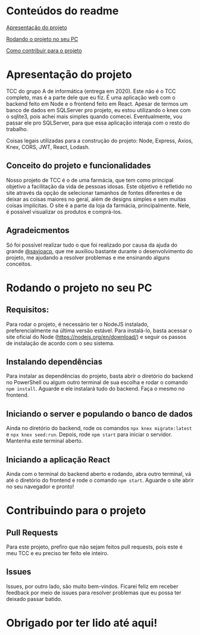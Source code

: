 # Conteúdos do readme
[Apresentação do projeto](https://github.com/MultiWar/siteTCC_Node_e_React#apresenta%C3%A7%C3%A3o-do-projeto)

[Rodando o projeto no seu PC](https://github.com/MultiWar/siteTCC_Node_e_React#rodando-o-projeto-no-seu-pc)

[Como contribuir para o projeto](https://github.com/MultiWar/siteTCC_Node_e_React#contribuindo-para-o-projeto)



# Apresentação do projeto
  TCC do grupo A de informática (entrega em 2020). Este não é o TCC completo, mas é a parte dele que eu fiz. É uma aplicação web com o 
backend feito em Node e o frontend feito em React. Apesar de termos um banco de dados em SQLServer pro projeto, eu estou utilizando o knex com o sqlite3, pois achei mais simples quando comecei. Eventualmente, vou passar ele pro SQLServer, para que essa aplicação interaja com o resto do trabalho.

Coisas legais utilizadas para a construção do projeto: Node, Express, Axios, Knex, CORS, JWT, React, Lodash.

## Conceito do projeto e funcionalidades
  Nosso projeto de TCC é o de uma farmácia, que tem como principal objetivo a facilitação da vida de pessoas idosas. Este objetivo é refletido no site através da opção de selecionar tamanhos de fontes diferentes e de deixar as coisas maiores no geral, além de designs simples e sem muitas coisas implícitas.
  O site é a parte da loja da farmácia, principalmente. Nele, é possível visualizar os produtos e comprá-los.

## Agradeicmentos
  Só foi possível realizar tudo o que foi realizado por causa da ajuda do grande [@savioacp](https://github.com/savioacp), que me auxiliou bastante durante o desenvolvimento do projeto, me ajudando a resolver problemas e me ensinando alguns conceitos.

# Rodando o projeto no seu PC
## Requisitos:
  Para rodar o projeto, é necessário ter o NodeJS instalado, preferencialmente na última versão estável. Para instalá-lo, basta acessar o site oficial do Node (https://nodejs.org/en/download/) e seguir os passos de instalação de acordo com o seu sistema.

## Instalando dependências
  Para instalar as dependências do projeto, basta abrir o diretório do backend no PowerShell ou algum outro terminal de sua escolha e rodar o comando ```npm install```. Aguarde e ele instalará tudo do backend. Faça o mesmo no frontend.

## Iniciando o server e populando o banco de dados
  Ainda no diretório do backend, rode os comandos ```npx knex migrate:latest``` e ```npx knex seed:run```. Depois, rode ```npm start``` para iniciar o servidor. Mantenha este terminal aberto.

## Iniciando a aplicação React
  Ainda com o terminal do backend aberto e rodando, abra outro terminal, vá até o diretório do frontend e rode o comando ```npm start```. Aguarde o site abrir no seu navegador e pronto!

# Contribuindo para o projeto
## Pull Requests
  Para este projeto, prefiro que não sejam feitos pull requests, pois este é meu TCC e eu preciso ter feito ele inteiro.

## Issues
  Issues, por outro lado, são muito bem-vindos. Ficarei feliz em receber feedback por meio de issues para resolver problemas que eu possa ter deixado passar batido.

# Obrigado por ter lido até aqui!
